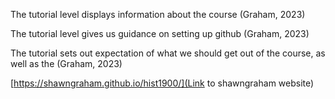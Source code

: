 The tutorial level displays information about the course (Graham, 2023)

The tutorial level gives us guidance on setting up github (Graham, 2023)

The tutorial sets out expectation of what we should get out of the course, as well as the  (Graham, 2023)

[https://shawngraham.github.io/hist1900/](Link to shawngraham website)
